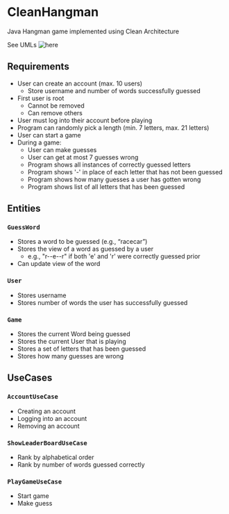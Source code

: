# CleanHangman

Java Hangman game implemented using Clean Architecture

See UMLs ![here](https://app.diagrams.net/#G1FNpa_FpKb1q6PPdpMBOgtjBByZgz4DaS)

## Requirements

- User can create an account (max. 10 users)
  - Store username and number of words successfully guessed
- First user is root
  - Cannot be removed
  - Can remove others
- User must log into their account before playing
- Program can randomly pick a length (min. 7 letters, max. 21 letters)
- User can start a game
- During a game:
    - User can make guesses
    - User can get at most 7 guesses wrong
    - Program shows all instances of correctly guessed letters
    - Program shows '-' in place of each letter that has not been guessed
    - Program shows how many guesses a user has gotten wrong
    - Program shows list of all letters that has been guessed

## Entities

### `GuessWord`

- Stores a word to be guessed (e.g., “racecar”)
- Stores the view of a word as guessed by a user
  - e.g., "r--e--r" if both 'e' and 'r' were correctly guessed prior
- Can update view of the word

### `User`

- Stores username
- Stores number of words the user has successfully guessed
 
### `Game`

- Stores the current Word being guessed
- Stores the current User that is playing
- Stores a set of letters that has been guessed
- Stores how many guesses are wrong

## UseCases

### `AccountUseCase`
  - Creating an account
  - Logging into an account
  - Removing an account
### `ShowLeaderBoardUseCase`
  - Rank by alphabetical order
  - Rank by number of words guessed correctly
### `PlayGameUseCase`
  - Start game
  - Make guess
